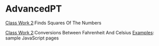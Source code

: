 # AdvancedPT

[Class Work 2](https://github.com/OzerBerkay/AdvancedPT/blob/master/Square.html):Finds Squares Of The Numbers

[Class Work 2](https://github.com/OzerBerkay/AdvancedPT/blob/master/temperature.html):Conversions Between Fahrenheit And Celsius
[Examples](https://maeyler.github.io/JS/): sample JavaScript pages
